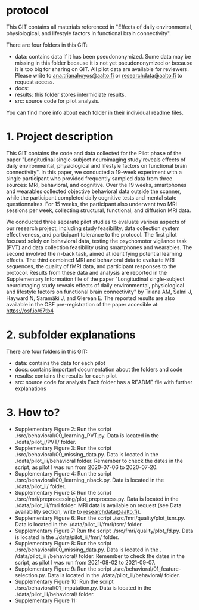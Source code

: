 
# protocol
This GIT contains all materials referenced in "Effects of daily environmental, physiological, and lifestyle factors in functional brain connectivity".

There are four folders in this GIT:
* data: contains data if it has been pseudononymized. Some data may be missing in this folder because it is not yet pseudononymized or because it is too big for sharing on GIT. All pilot data are available for reviewers. Please write to ana.trianahoyos@aalto.fi or researchdata@aalto.fi to request access.
* docs: 
* results: this folder stores intermidiate results. 
* src: source code for pilot analysis. 

You can find more info about each folder in their individual readme files.

# 1. Project description
This GIT contains the code and data collected for the Pilot phase of the paper "Longitudinal single-subject neuroimaging study reveals effects of daily environmental, physiological and lifestyle factors on functional brain connectivity". 
In this paper, we conducted a 19-week experiment with a single participant who provided frequently sampled data from three sources: MRI, behavioral, and cognitive. Over the 19 weeks, smartphones and wearables collected objective behavioral data outside the scanner, while the participant completed daily cognitive tests and mental state questionnaires. For 15 weeks, the participant also underwent two MRI sessions per week, collecting structural, functional, and diffusion MRI data.

We conducted three separate pilot studies to evaluate various aspects of our research project, including study feasibility, data collection system effectiveness, and participant tolerance to the protocol. The first pilot focused solely on behavioral data, testing the psychomotor vigilance task (PVT) and data collection feasibility using smartphones and wearables. The second involved the n-back task, aimed at identifying potential learning effects. The third combined MRI and behavioral data to evaluate MRI sequences, the quality of fMRI data, and participant responses to the protocol. Results from these data and analysis are reported in the Supplementary Information file of the paper "Longitudinal single-subject neuroimaging study reveals effects of daily environmental, physiological and lifestyle factors on functional brain connectivity" by Triana AM, Salmi J, Hayward N, Saramäki J, and Glerean E. The reported results are also available in the OSF pre-registration of the paper accesible at: https://osf.io/67tb4

# 2. subfolder explanations
There are four folders in this GIT:
- data: contains the data for each pilot
- docs: contains important documentation about the folders and code
- results: contains the results for each pilot
- src: source code for analysis
Each folder has a README file with further explanations

# 3. How to?
- Supplementary Figure 2: Run the script ./src/behavioral/00_learning_PVT.py. Data is located in the ./data/pilot_i/PVT/ folder. 
- Supplementary Figure 3: Run the script ./src/behavioral/00_missing_data.py. Data is located in the ./data/pilot_iii/behavioral folder. Remember to check the dates in the script, as pilot I was run from 2020-07-06 to 2020-07-20. 
- Supplementary Figure 4: Run the script ./src/behavioral/00_learning_nback.py. Data is located in the ./data/pilot_ii/ folder.
- Supplementary Figure 5: Run the script ./src/fmri/preprocessing/plot_preprocess.py. Data is located in the ./data/pilot_iii/fmri folder. MRI data is available on request (see Data availability section, write to researchdata@aalto.fi).
- Supplementary Figure 6: Run the script ./src/fmri/quality/plot_tsnr.py. Data is located in the ./data/pilot_iii/fmri/tsnr/ folder.
- Supplementary Figure 7: Run the script ./src/fmri/quality/plot_fd.py. Data is located in the ./data/pilot_iii/fmri/ folder.
- Supplementary Figure 8: Run the script ./src/behavioral/00_missing_data.py. Data is located in the . /data/pilot_iii
/behavioral/ folder. Remember to check the dates in the script, as pilot I was run from 2021-08-02 to 2021-09-07.
- Supplementary Figure 9: Run the script ./src/behavioral/01_feature-selection.py. Data is located in the ./data/pilot_iii/behavioral/ folder.
- Supplementary Figure 10: Run the script ./src/behavioral/01_imputation.py. Data is located in the ./data/pilot_iii/behavioral/ folder. 
- Supplementary Figure 11: 

